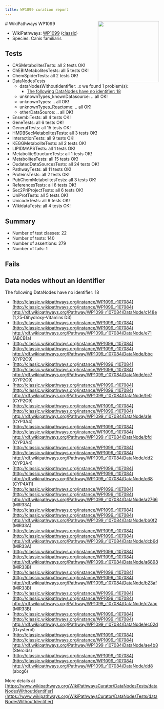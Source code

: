 ```yaml
---
title: WP1099 curation report
---
```


<img style="float: right; width: 200px" src="https://upload.wikimedia.org/wikipedia/commons/thumb/8/83/Wplogo_with_text_500.png/640px-Wplogo_with_text_500.png" />
# WikiPathways WP1099

* WikiPathways: [WP1099](https://wikipathways.org/pathways/WP1099) ([classic](https://classic.wikipathways.org/instance/WP1099))
* Species: Canis familiaris
## Tests
* CASMetabolitesTests: all 2 tests OK!
* ChEBIMetabolitesTests: all 5 tests OK!
* ChemSpiderTests: all 2 tests OK!
* DataNodesTests
    * dataNodesWithoutIdentifier: .x we found 1 problem(s):
        * [The following DataNodes have no identifier: 18](#8792c498)
    * unknownTypes_knownDatasource: .. all OK!
    * unknownTypes: .. all OK!
    * unknownTypes_Reactome: .. all OK!
    * otherDataSource: .. all OK!
* EnsemblTests: all 4 tests OK!
* GeneTests: all 6 tests OK!
* GeneralTests: all 15 tests OK!
* HMDBSecMetabolitesTests: all 3 tests OK!
* InteractionTests: all 9 tests OK!
* KEGGMetaboliteTests: all 2 tests OK!
* LIPIDMAPSTests: all 1 tests OK!
* MetaboliteStructureTests: all 1 tests OK!
* MetabolitesTests: all 15 tests OK!
* OudatedDataSourcesTests: all 24 tests OK!
* PathwayTests: all 11 tests OK!
* ProteinsTests: all 2 tests OK!
* PubChemMetabolitesTests: all 3 tests OK!
* ReferencesTests: all 6 tests OK!
* Sec2PriProjectTests: all 6 tests OK!
* UniProtTests: all 5 tests OK!
* UnicodeTests: all 9 tests OK!
* WikidataTests: all 4 tests OK!


## Summary

* Number of test classes: 22
* Number of tests: 140
* Number of assertions: 279
* Number of fails: 1

## Fails

<a name="8792c498" />

## Data nodes without an identifier

The following DataNodes have no identifier: 18

* [http://classic.wikipathways.org/instance/WP1099_r107084](http://classic.wikipathways.org/instance/WP1099_r107084) http://rdf.wikipathways.org/Pathway/WP1099_r107084/DataNode/c148e (1,25-Dihydroxy-Vitamins D3)
* [http://classic.wikipathways.org/instance/WP1099_r107084](http://classic.wikipathways.org/instance/WP1099_r107084) http://rdf.wikipathways.org/Pathway/WP1099_r107084/DataNode/e71 (ABCB1a)
* [http://classic.wikipathways.org/instance/WP1099_r107084](http://classic.wikipathways.org/instance/WP1099_r107084) http://rdf.wikipathways.org/Pathway/WP1099_r107084/DataNode/bbc (CYP2C9)
* [http://classic.wikipathways.org/instance/WP1099_r107084](http://classic.wikipathways.org/instance/WP1099_r107084) http://rdf.wikipathways.org/Pathway/WP1099_r107084/DataNode/ec7 (CYP2C9)
* [http://classic.wikipathways.org/instance/WP1099_r107084](http://classic.wikipathways.org/instance/WP1099_r107084) http://rdf.wikipathways.org/Pathway/WP1099_r107084/DataNode/fe0 (CYP2C9)
* [http://classic.wikipathways.org/instance/WP1099_r107084](http://classic.wikipathways.org/instance/WP1099_r107084) http://rdf.wikipathways.org/Pathway/WP1099_r107084/DataNode/a1e (CYP3A4)
* [http://classic.wikipathways.org/instance/WP1099_r107084](http://classic.wikipathways.org/instance/WP1099_r107084) http://rdf.wikipathways.org/Pathway/WP1099_r107084/DataNode/bfd (CYP3A4)
* [http://classic.wikipathways.org/instance/WP1099_r107084](http://classic.wikipathways.org/instance/WP1099_r107084) http://rdf.wikipathways.org/Pathway/WP1099_r107084/DataNode/dd2 (CYP3A4)
* [http://classic.wikipathways.org/instance/WP1099_r107084](http://classic.wikipathways.org/instance/WP1099_r107084) http://rdf.wikipathways.org/Pathway/WP1099_r107084/DataNode/c68 (CYP4A11)
* [http://classic.wikipathways.org/instance/WP1099_r107084](http://classic.wikipathways.org/instance/WP1099_r107084) http://rdf.wikipathways.org/Pathway/WP1099_r107084/DataNode/a2766 (MIR33A)
* [http://classic.wikipathways.org/instance/WP1099_r107084](http://classic.wikipathways.org/instance/WP1099_r107084) http://rdf.wikipathways.org/Pathway/WP1099_r107084/DataNode/bb0f2 (MIR33A)
* [http://classic.wikipathways.org/instance/WP1099_r107084](http://classic.wikipathways.org/instance/WP1099_r107084) http://rdf.wikipathways.org/Pathway/WP1099_r107084/DataNode/dcb6d (MIR33A)
* [http://classic.wikipathways.org/instance/WP1099_r107084](http://classic.wikipathways.org/instance/WP1099_r107084) http://rdf.wikipathways.org/Pathway/WP1099_r107084/DataNode/a6898 (MIR33B)
* [http://classic.wikipathways.org/instance/WP1099_r107084](http://classic.wikipathways.org/instance/WP1099_r107084) http://rdf.wikipathways.org/Pathway/WP1099_r107084/DataNode/b23af (MIR33B)
* [http://classic.wikipathways.org/instance/WP1099_r107084](http://classic.wikipathways.org/instance/WP1099_r107084) http://rdf.wikipathways.org/Pathway/WP1099_r107084/DataNode/c2aac (MIR33B)
* [http://classic.wikipathways.org/instance/WP1099_r107084](http://classic.wikipathways.org/instance/WP1099_r107084) http://rdf.wikipathways.org/Pathway/WP1099_r107084/DataNode/ec02d (Oxysterol)
* [http://classic.wikipathways.org/instance/WP1099_r107084](http://classic.wikipathways.org/instance/WP1099_r107084) http://rdf.wikipathways.org/Pathway/WP1099_r107084/DataNode/ae4b8 (Steroids)
* [http://classic.wikipathways.org/instance/WP1099_r107084](http://classic.wikipathways.org/instance/WP1099_r107084) http://rdf.wikipathways.org/Pathway/WP1099_r107084/DataNode/dd8 (abcg6)


More details at [https://www.wikipathways.org/WikiPathwaysCurator/DataNodesTests/dataNodesWithoutIdentifier](https://www.wikipathways.org/WikiPathwaysCurator/DataNodesTests/dataNodesWithoutIdentifier)

